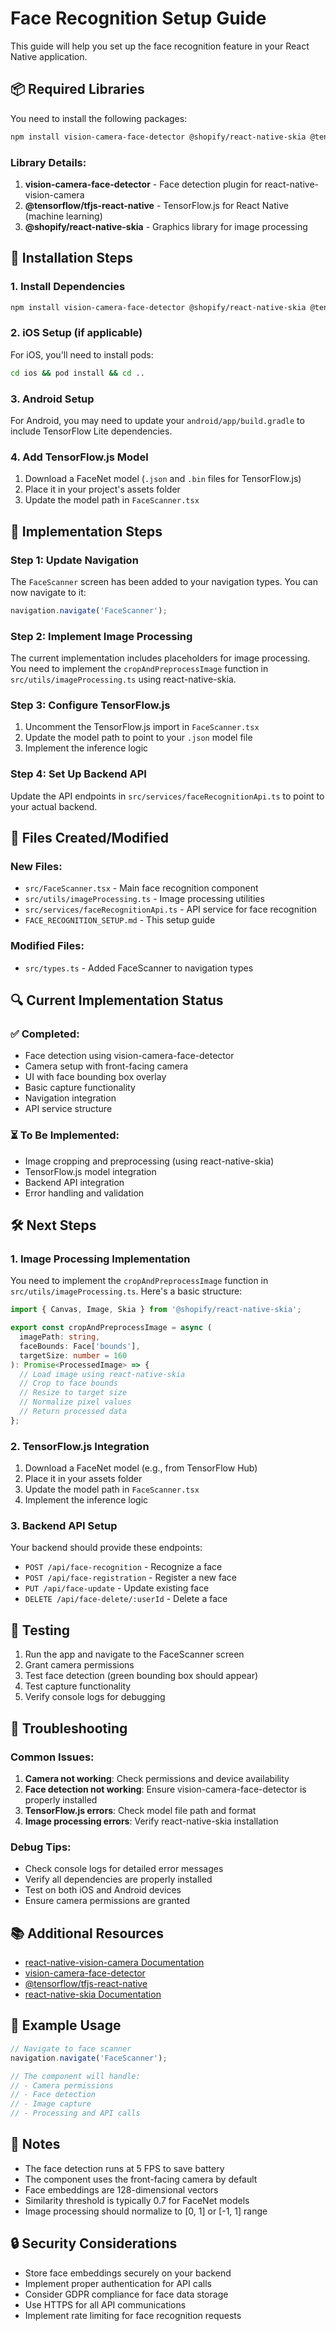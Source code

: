 # Face Recognition Setup Guide

This guide will help you set up the face recognition feature in your React Native application.

## 📦 Required Libraries

You need to install the following packages:

```bash
npm install vision-camera-face-detector @shopify/react-native-skia @tensorflow/tfjs-react-native
```

### Library Details:

1. **vision-camera-face-detector** - Face detection plugin for react-native-vision-camera
2. **@tensorflow/tfjs-react-native** - TensorFlow.js for React Native (machine learning)
3. **@shopify/react-native-skia** - Graphics library for image processing

## 🔧 Installation Steps

### 1. Install Dependencies

```bash
npm install vision-camera-face-detector @shopify/react-native-skia @tensorflow/tfjs-react-native
```

### 2. iOS Setup (if applicable)

For iOS, you'll need to install pods:

```bash
cd ios && pod install && cd ..
```

### 3. Android Setup

For Android, you may need to update your `android/app/build.gradle` to include TensorFlow Lite dependencies.

### 4. Add TensorFlow.js Model

1. Download a FaceNet model (`.json` and `.bin` files for TensorFlow.js)
2. Place it in your project's assets folder
3. Update the model path in `FaceScanner.tsx`

## 🚀 Implementation Steps

### Step 1: Update Navigation

The `FaceScanner` screen has been added to your navigation types. You can now navigate to it:

```typescript
navigation.navigate('FaceScanner');
```

### Step 2: Implement Image Processing

The current implementation includes placeholders for image processing. You need to implement the `cropAndPreprocessImage` function in `src/utils/imageProcessing.ts` using react-native-skia.

### Step 3: Configure TensorFlow.js

1. Uncomment the TensorFlow.js import in `FaceScanner.tsx`
2. Update the model path to point to your `.json` model file
3. Implement the inference logic

### Step 4: Set Up Backend API

Update the API endpoints in `src/services/faceRecognitionApi.ts` to point to your actual backend.

## 📁 Files Created/Modified

### New Files:
- `src/FaceScanner.tsx` - Main face recognition component
- `src/utils/imageProcessing.ts` - Image processing utilities
- `src/services/faceRecognitionApi.ts` - API service for face recognition
- `FACE_RECOGNITION_SETUP.md` - This setup guide

### Modified Files:
- `src/types.ts` - Added FaceScanner to navigation types

## 🔍 Current Implementation Status

### ✅ Completed:
- Face detection using vision-camera-face-detector
- Camera setup with front-facing camera
- UI with face bounding box overlay
- Basic capture functionality
- Navigation integration
- API service structure

### ⏳ To Be Implemented:
- Image cropping and preprocessing (using react-native-skia)
- TensorFlow.js model integration
- Backend API integration
- Error handling and validation

## 🛠️ Next Steps

### 1. Image Processing Implementation

You need to implement the `cropAndPreprocessImage` function in `src/utils/imageProcessing.ts`. Here's a basic structure:

```typescript
import { Canvas, Image, Skia } from '@shopify/react-native-skia';

export const cropAndPreprocessImage = async (
  imagePath: string,
  faceBounds: Face['bounds'],
  targetSize: number = 160
): Promise<ProcessedImage> => {
  // Load image using react-native-skia
  // Crop to face bounds
  // Resize to target size
  // Normalize pixel values
  // Return processed data
};
```

### 2. TensorFlow.js Integration

1. Download a FaceNet model (e.g., from TensorFlow Hub)
2. Place it in your assets folder
3. Update the model path in `FaceScanner.tsx`
4. Implement the inference logic

### 3. Backend API Setup

Your backend should provide these endpoints:
- `POST /api/face-recognition` - Recognize a face
- `POST /api/face-registration` - Register a new face
- `PUT /api/face-update` - Update existing face
- `DELETE /api/face-delete/:userId` - Delete a face

## 🧪 Testing

1. Run the app and navigate to the FaceScanner screen
2. Grant camera permissions
3. Test face detection (green bounding box should appear)
4. Test capture functionality
5. Verify console logs for debugging

## 🔧 Troubleshooting

### Common Issues:

1. **Camera not working**: Check permissions and device availability
2. **Face detection not working**: Ensure vision-camera-face-detector is properly installed
3. **TensorFlow.js errors**: Check model file path and format
4. **Image processing errors**: Verify react-native-skia installation

### Debug Tips:

- Check console logs for detailed error messages
- Verify all dependencies are properly installed
- Test on both iOS and Android devices
- Ensure camera permissions are granted

## 📚 Additional Resources

- [react-native-vision-camera Documentation](https://mrousavy.com/react-native-vision-camera/)
- [vision-camera-face-detector](https://github.com/mrousavy/vision-camera-face-detector)
- [@tensorflow/tfjs-react-native](https://github.com/tensorflow/tfjs/tree/master/tfjs-react-native)
- [react-native-skia Documentation](https://shopify.github.io/react-native-skia/)

## 🎯 Example Usage

```typescript
// Navigate to face scanner
navigation.navigate('FaceScanner');

// The component will handle:
// - Camera permissions
// - Face detection
// - Image capture
// - Processing and API calls
```

## 📝 Notes

- The face detection runs at 5 FPS to save battery
- The component uses the front-facing camera by default
- Face embeddings are 128-dimensional vectors
- Similarity threshold is typically 0.7 for FaceNet models
- Image processing should normalize to [0, 1] or [-1, 1] range

## 🔒 Security Considerations

- Store face embeddings securely on your backend
- Implement proper authentication for API calls
- Consider GDPR compliance for face data storage
- Use HTTPS for all API communications
- Implement rate limiting for face recognition requests
